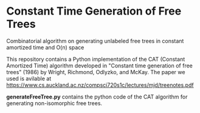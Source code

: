 # Constant Time Generation of Free Trees

Combinatorial algorithm on generating unlabeled free trees in constant amortized time and O(n) space

This repository contains a Python implementation of the CAT (Constant Amortized Time) algorithm developed in "Constant time generation of free trees" (1986) by Wright, Richmond, Odlyzko, and McKay. The paper we used is avilable at https://www.cs.auckland.ac.nz/compsci720s1c/lectures/mjd/treenotes.pdf

**generateFreeTree.py** contains the python code of the CAT algorithm for generating non-isomorphic free trees.
